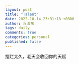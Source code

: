 ```yaml
---
layout: post
title: "Talent"
date: 2022-10-14 23:31:18 +0800
author: 丘海东 
tags: daily
comments: true
categories: personal
published: false
---
```

摆烂太久，老天会收回你的天赋
